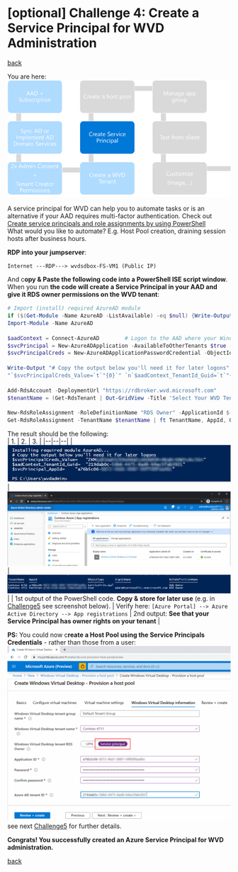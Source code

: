 # [optional] Challenge 4: Create a Service Principal for WVD Administration

[back](../README.md)  
  
You are here:  
![Setup Flow](SetupFlow4.png)

A service principal for WVD can help you to automate tasks or is an alternative if your AAD requires multi-factor authentication.
Check out [Create service principals and role assignments by using PowerShell](https://docs.microsoft.com/en-us/azure/virtual-desktop/create-service-principal-role-powershell)  
What would you like to automate? E.g. Host Pool creation, draining session hosts after business hours.

**RDP into your jumpserver**:  
```
Internet ---RDP---> wvdsdbox-FS-VM1 (Public IP)
```  
And c**opy & Paste the following code into a PowerShell ISE script window**.  
When you run **the code will create a Service Principal in your AAD and give it RDS owner permissions on the WVD tenant**:

```PowerShell
# Import (install) required AzureAD module
if ($(Get-Module -Name AzureAD -ListAvailable) -eq $null) {Write-Output 'Installing required module AzureAD...'; Install-Module -Name AzureAD -Force}
Import-Module -Name AzureAD

$aadContext = Connect-AzureAD        # Logon to the AAD where your Windows Virtual Desktop Applications are registered. logon as global administrator 
$svcPrincipal = New-AzureADApplication -AvailableToOtherTenants $true -DisplayName "Windows Virtual Desktop Svc Principal"
$svcPrincipalCreds = New-AzureADApplicationPasswordCredential -ObjectId $svcPrincipal.ObjectId

Write-Output "# Copy the output below you'll need it for later logons"
"`$svcPrincipalCreds_Value=`t`"{0}`" `n`$aadContext_TenantId_Guid=`t`"{1}`" `n`$svcPrincipal_AppId=`t`"{2}`"" -f $svcPrincipalCreds.Value, $aadContext.TenantId.Guid, $svcPrincipal.AppId
  
Add-RdsAccount -DeploymentUrl "https://rdbroker.wvd.microsoft.com"       # Logon as your Tenant Creator user
$tenantName = (Get-RdsTenant | Out-GridView -Title 'Select Your WVD Tenant' -OutputMode Single).TenantName

New-RdsRoleAssignment -RoleDefinitionName "RDS Owner" -ApplicationId $($svcPrincipal.AppId) -TenantName $tenantName
Get-RdsRoleAssignment -TenantName $tenantName | ft TenantName, AppId, ObjectType, SignInName, RoleDefinitionName

```  
The result should be the following:  
| 1. | 2. | 3. |
|--|--|--|
| ![Windows Virtual Desktop Svc Principal](WVDSvcPrincipal0.PNG)  |![Windows Virtual Desktop Svc Principal](WVDSvcPrincipal1.PNG)  |![Windows Virtual Desktop Svc Principal](WVDSvcPrincipal2.PNG)  |
| 1st output of the PowerShell code. **Copy & store for later use** (e.g. in [Challenge5](../Challenge5/README.md) see screenshot below).  | Verify here: `[Azure Portal] --> Azure Active Directory --> App registrations` | 2nd output: **See that your Service Principal has owner rights on your tenant**  |  

**PS:** You could now c**reate a Host Pool using the Service Principals Credentials** - rather than those from a user:
![Create Hostpool using Svc Principal](HostPoolCreationUsingSvcPrincipal.PNG)  
see next [Challenge5](../Challenge5/README.md) for further details.  
  
**Congrats! You successfully created an Azure Service Principal for WVD administration.**  


[back](../README.md) 